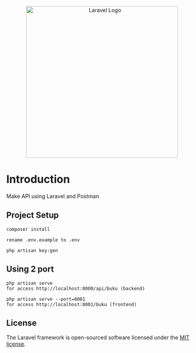 <p align="center"><a href="https://laravel.com" target="_blank"><img src="https://raw.githubusercontent.com/laravel/art/master/logo-lockup/5%20SVG/2%20CMYK/1%20Full%20Color/laravel-logolockup-cmyk-red.svg" width="400" alt="Laravel Logo"></a></p>

<h1>Introduction</h1>
Make API using Laravel and Postman

## Project Setup

```
composer install
```

```
rename .env.example to .env
```

```
php artisan key:gen
```

<h2>Using 2 port</h2>

```
php artisan serve
for access http://localhost:8000/api/buku (backend)
```

```
php artisan serve --port=8001
for access http://localhost:8001/buku (frontend)
```





## License

The Laravel framework is open-sourced software licensed under the [MIT license](https://opensource.org/licenses/MIT).
